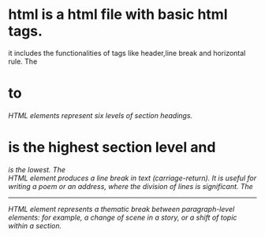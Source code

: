 # html is a html file with basic html tags.
it includes the functionalities of tags like header,line break and horizontal rule.
The <h1> to <h6> HTML elements represent six levels of section headings. <h1> is the highest section level and <h6> is the lowest.
The <br> HTML element produces a line break in text (carriage-return). It is useful for writing a poem or an address, where the division of lines is significant.
The <hr> HTML element represents a thematic break between paragraph-level elements: for example, a change of scene in a story, or a shift of topic within a section.
